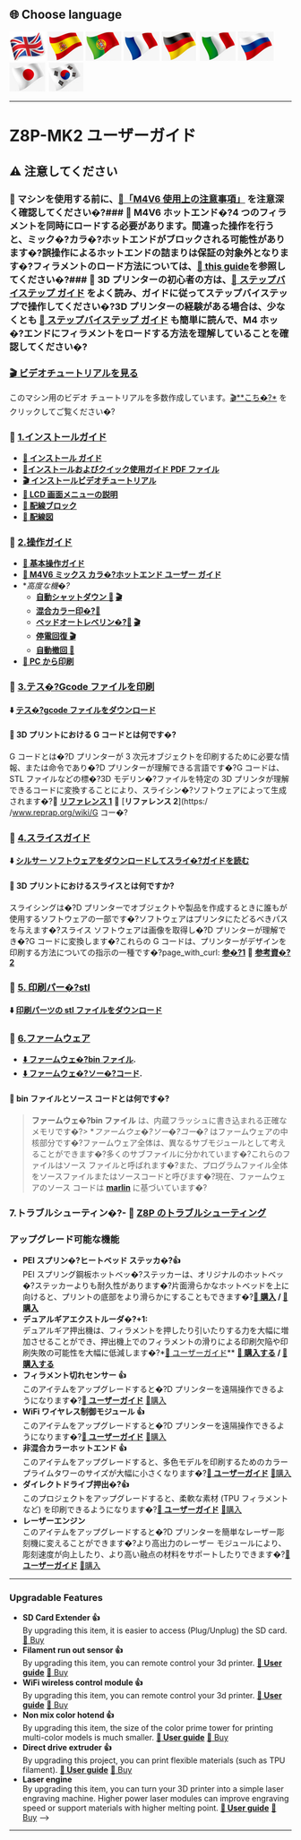 ## <a id="choose-language">:globe_with_meridians: Choose language </a>
[![](./lanpic/EN.png)](./readme.md)
[![](./lanpic/ES.png)](./readme-es.md)
[![](./lanpic/PT.png)](./readme-pt.md)
[![](./lanpic/FR.png)](./readme-fr.md)
[![](./lanpic/DE.png)](./readme-de.md)
[![](./lanpic/IT.png)](./readme-it.md)
[![](./lanpic/RU.png)](./readme-ru.md)
[![](./lanpic/JP.png)](./readme-jp.md)
[![](./lanpic/KR.png)](./readme-kr.md)
<!-- [![](./lanpic/SA.png)](./readme-ar.md) -->

-----
# Z8P-MK2 ユーザーガイド
## :warning: 注意してください
### :loudspeaker: マシンを使用する前に、[:book:「M4V6 使用上の注意事項」](https://github.com/ZONESTAR3D/Upgrade-kit-guide/blob/main/HOTEND/M4/M4_V6/M4V6_Precaution.md) を注意深く確認してください�?### :loudspeaker: M4V6 ホットエンド�?4 つのフィラメントを同時にロードする必要があります。間違った操作を行うと、ミック�?カラ�?ホットエンドがブロックされる可能性があります�?誤操作によるホットエンドの詰まりは保証の対象外となります�?フィラメントのロード方法については、[:book: this guide](https://github.com/ZONESTAR3D/Z8P/blob/main/Z8P-MK2/2-Operation_Guide/readme.md#load-filaments)を参照してください�?### :loudspeaker: 3D プリンターの初心者の方は、[:book: ステップバイステップ ガイド][step_by_step_guide] をよく読み、ガイドに従ってステップバイステップで操作してください�?3D プリンターの経験がある場合は、少なくとも [:book: ステップバイステップ ガイド][step_by_step_guide] も簡単に読んで、M4 ホッ�?エンドにフィラメントをロードする方法を理解していることを確認してください�?
### [:clapper: ビデオチュートリアルを見る](https://github.com/ZONESTAR3D/Z8P/blob/main/Z8P-MK2/6-VideoTutorial)
このマシン用のビデオ チュートリアルを多数作成しています。[:clapper:**こち�?*](https://github.com/ZONESTAR3D/Z8P/blob/main/Z8P-MK2/6-VideoTutorial) をクリックしてご覧ください�?
### :file_folder: [1.インストールガイド][INSTALLATION]
- **[:book: インストール ガイド][INSTALLATION]**
- **[:blue_book:インストールおよびクイック使用ガイド PDF ファイル](https://github.com/ZONESTAR3D/Z8P/tree/main/Z8P-MK2/Z8PMK2_installation_and_quick_use_guide.pdf)**
- **[:clapper: インストールビデオチュートリアル](https://youtu.be/-oieO7U0LCc)**
- **[:book: LCD 画面メニューの説明][LCD_MENU]**
- **[:art: 配線ブロック](https://github.com/ZONESTAR3D/Z8P/tree/main/Z8P-MK2/1-Installation_Guide/Z8PMK2_Wiring_Block.jpg)**
- **[:art: 配線図](https://github.com/ZONESTAR3D/Z8P/tree/main/Z8P-MK2/1-Installation_Guide/Z8PM4-MK2_Wiring_Diagram.jpg)**

### :file_folder: [2.操作ガイド][Operation_Guide]
- **[:book: 基本操作ガイド][Operation_Guide]**
- **[:book: M4V6 ミックス カラ�?ホットエンド ユーザー ガイド][M4V6_Guide]**
- **高度な機�?*
   - **[自動シャットダウン :book:][auto_shutdown] [:clapper:](https://youtu.be/SJLpmJL-tG4)**
   - **[混合カラー印�?:book:][mix_color]**
   - **[ベッドオートレベリン�?:book:][auto_leveling] [:clapper:](https://youtu.be/Zoyl6PybsUk)**
   - **[停電回復 :clapper:](https://youtu.be/f-PpasByiiE)**
   - **[自動撤回 :book:][Auto_Retraction]**
- **[:book: PC から印刷][PrintFromPC]**
  
### :file_folder: [3.テス�?Gcode ファイルを印刷][Test_gcode]
#### :arrow_down: [テス�?gcode ファイルをダウンロード][Test_gcode]
#### :pencil: 3D プリントにおける G コードとは何です�?
G コードとは�?D プリンターが 3 次元オブジェクトを印刷するために必要な情報、または命令であり�?D プリンターが理解できる言語です�?G コードは、STL ファイルなどの標�?3D モデリン�?ファイルを特定の 3D プリンタが理解できるコードに変換することにより、スライシン�?ソフトウェアによって生成されます�?:page_with_curl: [**リファレンス 1**](https://beginner3dprinting.com/what-is-g-code-in-3d-printing/) :page_with_curl: [**リファレンス 2**](https:/ /www.reprap.org/wiki/G コー�?


### :file_folder: [4.スライスガイド][Slicing_Guide_Z8P]
#### :arrow_down: [シルサー ソフトウェアをダウンロードしてスライ�?ガイドを読む][Slicing_Guide_Z8P]
#### :pencil: 3D プリントにおけるスライスとは何ですか?
スライシングは�?D プリンターでオブジェクトや製品を作成するときに誰もが使用するソフトウェアの一部です�?ソフトウェアはプリンタにたどるべきパスを与えます�?スライス ソフトウェアは画像を取得し�?D プリンターが理解でき�?G コードに変換します�?これらの G コードは、プリンターがデザインを印刷する方法についての指示の一種です�?page_with_curl: [**参�?1**](https://loveandrobots.com/what-is-slicing-in-3d-printing/) :page_with_curl: [**参考資�?2**](https://en.wikipedia.org/wiki/Slicer_(3D_printing))


### :file_folder: [5. 印刷パー�?stl][PrintParts]
#### :arrow_down: [印刷パーツの stl ファイルをダウンロード][PrintParts]

### :link: [6.ファームウェア](https://github.com/ZONESTAR3D/Firmware/tree/master/Z8/Z8P/Z8PM4Pro-MK2)
- **[:arrow_down: ファームウェ�?bin ファイル](https://github.com/ZONESTAR3D/Firmware/tree/master/Z8/Z8P/Z8PM4Pro-MK2).**
- **[:arrow_down: ファームウェ�?ソー�?コード](https://github.com/ZONESTAR3D/source-code-for-3d-printer).**
#### :pencil: bin ファイルとソース コードとは何です�?
> **ファームウェ�?bin ファイル** は、内蔵フラッシュに書き込まれる正確なメモリです�?> **ファームウェ�?ソー�?コー�?* はファームウェアの中核部分です�?ファームウェア全体は、異なるサブモジュールとして考えることができます�?多くのサブファイルに分かれています�?これらのファイルはソース ファイルと呼ばれます�?また、プログラムファイル全体をソースファイルまたはソースコードと呼びます�?現在、ファームウェアのソース コードは [**marlin**](https://www.marlinfw.org) に基づいています�?
### 7.トラブルシューティン�?- :book: [**Z8P のトラブルシューティング**](https://github.com/ZONESTAR3D/Z8P/tree/main/Z8P_FAQ/readme.md)

### アップグレード可能な機能
- **PEI スプリン�?ヒートベッド ステッカ�?:+1:**      
PEI スプリング鋼板ホットベッ�?ステッカーは、オリジナルのホットベッ�?ステッカーよりも耐久性があります�?片面滑らかなホットベッドを上に向けると、プリントの底部をより滑らかにすることもできます�?**[:gift: 購入](http://bit.ly/3GbI9Sr) / [:gift: 購入](https://bit.ly/3VkmXOi)**
- **デュアルギアエクストルーダ�?+1:**     
デュアルギア押出機は、フィラメントを押したり引いたりする力を大幅に増加させることができ、押出機上でのフィラメントの滑りによる印刷欠陥や印刷失敗の可能性を大幅に低減します�?*[:book: ユーザーガイド](https://bit.ly/UM_BMG)** **[:gift: 購入する](https://bit.ly/46Vyd9H) / [:gift: 購入する](https://bit.ly/AE_4xBMG)**   
- **フィラメント切れセンサー :+1:**    
このアイテムをアップグレードすると�?D プリンターを遠隔操作できるようになります�?**[:book: ユーザーガイド][guide_FROD]** [:gift:購入](https://www.aliexpress.com/item/4001309957376.html)
- **WiFi ワイヤレス制御モジュール :+1:**    
このアイテムをアップグレードすると�?D プリンターを遠隔操作できるようになります�?**[:book: ユーザーガイド][guide_WIFI]** [:gift:購入](https://www.aliexpress.com/item/1005002378551489.html)
- **非混合カラーホットエンド :+1:**    
このアイテムをアップグレードすると、多色モデルを印刷するためのカラープライムタワーのサイズが大幅に小さくなります�?**[:book: ユーザーガイド][guide_E4]** [:gift:購入](https://www.aliexpress.com/item/1005002951777699.html)
- **ダイレクトドライブ押出�?:+1:**    
このプロジェクトをアップグレードすると、柔軟な素材 (TPU フィラメントなど) を印刷できるようになります�?**[:book: ユーザーガイド][guide_DDE]** [:gift:購入](https://www.aliexpress.com/item/1005002847644867.html)
- **レーザーエンジン**    
このアイテムをアップグレードすると�?D プリンターを簡単なレーザー彫刻機に変えることができます�?より高出力のレーザー モジュールにより、彫刻速度が向上したり、より高い融点の材料をサポートしたりできます�?**[:book: ユーザーガイド][guide_Laser]** [:gift:購入](https://www.aliexpress.com/item/1005004908160260.html)

------
### Upgradable Features
- **SD Card Extender :+1:**    
By upgrading this item, it is easier to access (Plug/Unplug) the SD card. [:gift: Buy](https://www.aliexpress.com/item/1005005342958433.html)
- **Filament run out sensor :+1:**    
By upgrading this item, you can remote control your 3d printer. **[:book: User guide][guide_FROD]**  [:gift: Buy](https://www.aliexpress.com/item/4001309957376.html)   
- **WiFi wireless control module  :+1:**    
By upgrading this item, you can remote control your 3d printer. **[:book: User guide][guide_WIFI]** [:gift: Buy](https://www.aliexpress.com/item/1005002378551489.html)    
- **Non mix color hotend  :+1:**   
By upgrading this item, the size of the color prime tower for printing multi-color models is much smaller. **[:book: User guide][guide_E4]** [:gift: Buy](https://www.aliexpress.com/item/1005002951777699.html)   
- **Direct drive extruder :+1:**     
By upgrading this project, you can print flexible materials (such as TPU filament). **[:book: User guide][guide_DDE]** [:gift: Buy](https://www.aliexpress.com/item/1005002847644867.html)    
- **Laser engine**     
By upgrading this item, you can turn your 3D printer into a simple laser engraving machine. Higher power laser modules can improve engraving speed or support materials with higher melting point. **[:book: User guide][guide_Laser]** [:gift: Buy](https://www.aliexpress.com/item/1005004908160260.html)     -->

-----
[step_by_step_guide]: https://github.com/ZONESTAR3D/Z8P/blob/main/Z8P-MK2/step_by_step.md
[INSTALLATION]: https://github.com/ZONESTAR3D/Z8P/tree/main/Z8P-MK2/1-Installation_Guide
[Operation_Guide]: https://github.com/ZONESTAR3D/Z8P/tree/main/Z8P-MK2/2-Operation_Guide
[M4V6_Guide]: https://github.com/ZONESTAR3D/Upgrade-kit-guide/tree/main/HOTEND/M4%20%204-IN-1-OUT%20Mixing%20Color%20Hotend/M4_V6
[Test_gcode]: https://github.com/ZONESTAR3D/Z8P/tree/main/Z8P-MK2/3-TestGcode
[Slicing_Guide_Z8P]: https://github.com/ZONESTAR3D/Z8P/tree/main/Z8P-MK2/4-SlicingGuide
[PrintParts]: https://github.com/ZONESTAR3D/Z8P/tree/main/Z8P-MK2/5-PrintParts/
[LCD_MENU]: https://github.com/ZONESTAR3D/Z8P/tree/main/Z8P-MK2/2-Operation_Guide/DWIN_LCD_screen_Menu_Description
[mix_color]: https://github.com/ZONESTAR3D/Document-and-User-Guide/tree/master/Mixing_Color
[auto_leveling]: https://github.com/ZONESTAR3D/Z8P/tree/main/Z8P-MK2/2-Operation_Guide/Bed_Auto_Leveling
[auto_shutdown]: https://github.com/ZONESTAR3D/Z8P/tree/main/Z8P-MK2/2-Operation_Guide/Auto_Shut_Down
[Auto_Retraction]: https://github.com/ZONESTAR3D/Z8P/tree/main/Z8P-MK2/2-Operation_Guide/Auto_Retraction
[PrintFromPC]: https://github.com/ZONESTAR3D/Z8P/tree/main/Z8P-MK2/2-Operation_Guide/PrintFromPC
[guide_FROD]: https://github.com/ZONESTAR3D/Upgrade-kit-guide/tree/main/FROD
[guide_WIFI]: https://github.com/ZONESTAR3D/Upgrade-kit-guide/tree/main/FROD
[guide_E4]: https://github.com/ZONESTAR3D/Upgrade-kit-guide/tree/main/HOTEND/E4%204-IN-1-OUT%20Non-Mixing%20Color%20Hotend
[guide_DDE]: https://github.com/ZONESTAR3D/Upgrade-kit-guide/tree/main/Direct_Drive_Extrruder
[guide_Laser]: https://github.com/ZONESTAR3D/Upgrade-kit-guide/tree/main/Laser_Engraving
